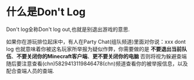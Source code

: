 # 什么是Don't Log

Don't log全称Don't log out,也就是别退出游戏的意思.

如果你在游玩排位起床中，有人在Party Chat(组队频道)里面对你说：xxx dont log
也就意味着你被这名玩家所举报为疑似作弊，你需要做的是 **不要退出当前队伍**、**不要关闭你的Minecraft客户端**、**更不要关闭你的电脑**
否则将视为躲避查端
随后要注意查看(chn)5829413119846478(chn)频道查看你的被举报信息，以及配合查端人员的查端.
